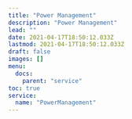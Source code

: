 ```yaml
---
title: "Power Management"
description: "Power Management"
lead: ""
date: 2021-04-17T18:50:12.033Z
lastmod: 2021-04-17T18:50:12.033Z
draft: false
images: []
menu:
  docs:
    parent: "service"
toc: true
service:
  name: "PowerManagement"
---
```


